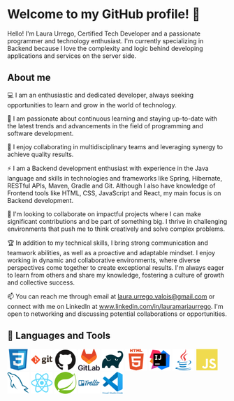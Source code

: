 # Welcome to my GitHub profile! 🌟

Hello! I'm Laura Urrego, Certified Tech Developer and a passionate programmer and technology enthusiast. I'm currently specializing in Backend because I love the complexity and logic behind developing applications and services on the server side.

## About me

💻 I am an enthusiastic and dedicated developer, always seeking opportunities to learn and grow in the world of technology.

🌱 I am passionate about continuous learning and staying up-to-date with the latest trends and advancements in the field of programming and software development.

🤝 I enjoy collaborating in multidisciplinary teams and leveraging synergy to achieve quality results.

⚡ I am a Backend development enthusiast with experience in the Java language and skills in technologies and frameworks like Spring, Hibernate, RESTful APIs, Maven, Gradle and Git. Although I also have knowledge of Frontend tools like HTML, CSS, JavaScript and React, my main focus is on Backend development.

💞️ I'm looking to collaborate on impactful projects where I can make significant contributions and be part of something big. I thrive in challenging environments that push me to think creatively and solve complex problems.

🏆 In addition to my technical skills, I bring strong communication and teamwork abilities, as well as a proactive and adaptable mindset. I enjoy working in dynamic and collaborative environments, where diverse perspectives come together to create exceptional results. I'm always eager to learn from others and share my knowledge, fostering a culture of growth and collective success.

📫 You can reach me through email at laura.urrego.valois@gmail.com or connect with me on LinkedIn at www.linkedin.com/in/lauramariaurrego. I'm open to networking and discussing potential collaborations or opportunities.

## 🔨 Languages and Tools

<img src="https://github.com/devicons/devicon/blob/master/icons/css3/css3-original.svg" alt="CSS" width="50"> <img src="https://github.com/devicons/devicon/blob/master/icons/git/git-original-wordmark.svg" alt="Git" width="50"> <img src="https://github.com/devicons/devicon/blob/master/icons/github/github-original.svg" alt="GitHub" width="50"> <img src="https://github.com/devicons/devicon/blob/master/icons/gitlab/gitlab-original-wordmark.svg" alt="GitLab" width="50"> <img src="https://github.com/devicons/devicon/blob/master/icons/gradle/gradle-plain.svg" alt="Gradle" width="50"> <img src="https://github.com/devicons/devicon/blob/master/icons/html5/html5-plain-wordmark.svg" alt="HTML" width="50"> <img src="https://github.com/devicons/devicon/blob/master/icons/intellij/intellij-original.svg" alt="IntelliJ" width="50"> <img src="https://github.com/devicons/devicon/blob/master/icons/java/java-original.svg" alt="Java" width="50"> <img src="https://github.com/devicons/devicon/blob/master/icons/javascript/javascript-plain.svg" alt="JavaScript" width="50"> <img src="https://github.com/devicons/devicon/blob/master/icons/mysql/mysql-original.svg" alt="MySQL" width="50"> <img src="https://github.com/devicons/devicon/blob/master/icons/react/react-original.svg" alt="React" width="50"> <img src="https://github.com/devicons/devicon/blob/master/icons/spring/spring-original.svg" alt="Spring" width="50"> <img src="https://github.com/devicons/devicon/blob/master/icons/trello/trello-plain-wordmark.svg" alt="Trello" width="50"> <img src="https://github.com/devicons/devicon/blob/master/icons/vscode/vscode-original-wordmark.svg" alt="VSCode" width="50"> 



